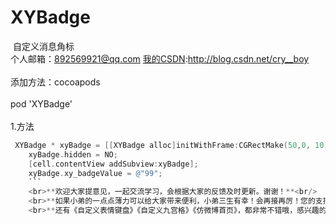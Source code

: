 # XYBadge 
  自定义消息角标
 <br>个人邮箱：892569921@qq.com [我的CSDN](http://blog.csdn.net/cry__boy):http://blog.csdn.net/cry__boy <br/>
 <br>添加方法：cocoapods<br/>
<br>pod 'XYBadge'</br>
<br>1.方法<br/>
```objective-c
 XYBadge * xyBadge = [[XYBadge alloc]initWithFrame:CGRectMake(50,0, 10, 10)];
    xyBadge.hidden = NO;
    [cell.contentView addSubview:xyBadge];
    xyBadge.xy_badgeValue = @"99";
    ```
    <br>**欢迎大家提意见，一起交流学习，会根据大家的反馈及时更新。谢谢！**<br/>
    <br>**如果小弟的一点点薄力可以给大家带来便利，小弟三生有幸！会再接再厉！您的支持就是我的动力！**<br/>
    <br>**还有《自定义表情键盘》《自定义九宫格》《仿微博首页》，都非常不错哦，感兴趣的要关注哦！**<br/>
